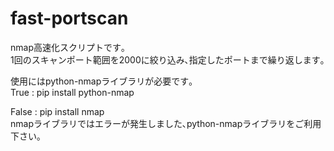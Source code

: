 # fast-portscan
nmap高速化スクリプトです｡  
1回のスキャンポート範囲を2000に絞り込み､指定したポートまで繰り返します｡

使用にはpython-nmapライブラリが必要です｡  
True : pip install python-nmap

False : pip install nmap  
nmapライブラリではエラーが発生しました､python-nmapライブラリをご利用下さい｡
